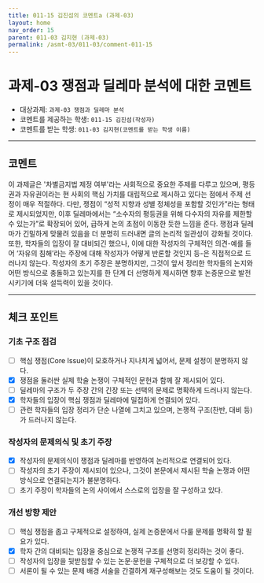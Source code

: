 ```yaml
---
title: 011-15 김진섬의 코멘트a (과제-03) 
layout: home
nav_order: 15
parent: 011-03 김지현 (과제-03)
permalink: /asmt-03/011-03/comment-011-15
---
```


# 과제-03 쟁점과 딜레마 분석에 대한 코멘트

- 대상과제: `과제-03 쟁점과 딜레마 분석`
- 코멘트를 제공하는 학생: `011-15 김진섬(작성자)` 
- 코멘트를 받는 학생: `011-03 김지현(코멘트를 받는 학생 이름)` 

---

## 코멘트

이 과제글은 '차별금지법 제정 여부'라는 사회적으로 중요한 주제를 다루고 있으며, 평등권과 자유권이라는 현 사회의 핵심 가치를 대립적으로 제시하고 있다는 점에서 주제 선정이 매우 적절하다. 다만, 쟁점이 “성적 지향과 성별 정체성을 포함할 것인가”라는 형태로 제시되었지만, 이후 딜레마에서는 “소수자의 평등권을 위해 다수자의 자유를 제한할 수 있는가”로 확장되어 있어, 급하게 논의 초점이 이동한 듯한 느낌을 준다. 쟁점과 딜레마가 긴밀하게 맞물려 있음을 더 분명히 드러내면 글의 논리적 일관성이 강화될 것이다. 또한, 학자들의 입장이 잘 대비되긴 했으나, 이에 대한 작성자의 구체적인 의견-예를 들어 ‘자유의 침해’라는 주장에 대해 작성자가 어떻게 반론할 것인지 등-은 직접적으로 드러나지 않는다. 작성자의 초기 주장은 분명하지만, 그것이 앞서 정리한 학자들의 논지와 어떤 방식으로 충돌하고 있는지를 한 단계 더 선명하게 제시하면 향후 논증문으로 발전시키기에 더욱 설득력이 있을 것이다. 

---

## 체크 포인트

### **기초 구조 점검**
- [ ] 핵심 쟁점(Core Issue)이 모호하거나 지나치게 넓어서, 문제 설정이 분명하지 않다.
- [x] 쟁점을 둘러싼 실제 학술 논쟁이 구체적인 문헌과 함께 잘 제시되어 있다.
- [ ] 딜레마의 구조가 두 주장 간의 긴장 또는 선택의 문제로 명확하게 드러나지 않는다.
- [x] 학자들의 입장이 핵심 쟁점과 딜레마에 밀접하게 연결되어 있다.
- [ ] 관련 학자들의 입장 정리가 단순 나열에 그치고 있으며, 논쟁적 구조(찬반, 대비 등)가 드러나지 않는다.

### **작성자의 문제의식 및 초기 주장**
- [x] 작성자의 문제의식이 쟁점과 딜레마를 반영하여 논리적으로 연결되어 있다.
- [ ] 작성자의 초기 주장이 제시되어 있으나, 그것이 본문에서 제시된 학술 논쟁과 어떤 방식으로 연결되는지가 불분명하다.
- [ ] 초기 주장이 학자들의 논의 사이에서 스스로의 입장을 잘 구성하고 있다.

### **개선 방향 제안**
- [ ] 핵심 쟁점을 좁고 구체적으로 설정하여, 실제 논증문에서 다룰 문제를 명확히 할 필요가 있다.
- [x] 학자 간의 대비되는 입장을 중심으로 논쟁적 구조를 선명히 정리하는 것이 좋다.
- [ ] 작성자의 입장을 뒷받침할 수 있는 논문·문헌을 구체적으로 더 보강할 수 있다.
- [ ] 서론이 될 수 있는 문제 배경 서술을 간결하게 재구성해보는 것도 도움이 될 것이다.
